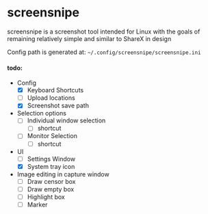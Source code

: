 # screensnipe
screensnipe is a screenshot tool intended for Linux with the goals of remaining relatively simple and similar to ShareX in design

Config path is generated at: `~/.config/screensnipe/screensnipe.ini`

#### todo:
- Config
    - [x] Keyboard Shortcuts
    - [ ] Upload locations
    - [x] Screenshot save path
- Selection options
    - [ ] Individual window selection 
        - [ ] shortcut
    - [ ] Monitor Selection
        - [ ] shortcut
- UI 
    - [ ] Settings Window
    - [x] System tray icon
- Image editing in capture window
    - [ ] Draw censor box 
    - [ ] Draw empty box
    - [ ] Highlight box
    - [ ] Marker